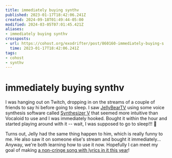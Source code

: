 ```yaml
---
title: immediately buying synthv
published: 2023-01-17T18:42:06.241Z
created: 2024-09-18T01:49:44-05:00
modified: 2024-03-05T07:01:45.421Z
aliases:
- immediately buying synthv
crossposts:
- url: https://cohost.org/exodrifter/post/860160-immediately-buying-s
  time: 2023-01-17T18:42:06.241Z
tags:
- cohost
- synthv
---
```


# immediately buying synthv

I was hanging out on Twitch, dropping in on the streams of a couple of friends to say hi before going to sleep. I saw [JellyBearTV](https://www.twitch.tv/jellybeartv) using some voice synthesis software called [Synthesizer V](https://dreamtonics.com/en/synthesizerv/) that seemed more intuitive than Vocaloid to use and I was immediately hooked. Bought it within the hour and started playing around with it -- wait, I was supposed to go to sleep!!! 🥴

Turns out, Jelly had the same thing happen to him, which is really funny to me. He also saw it on someone else's stream and bought it immediately... Anyway, we're both learning how to use it now. Hopefully I can meet my goal of making [a non-cringe song with lyrics in it this year](20240305070145.md)!
